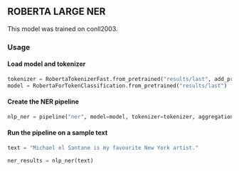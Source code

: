 ## ROBERTA LARGE NER

This model was trained on conll2003.

### Usage

#### Load model and tokenizer
```python
tokenizer = RobertaTokenizerFast.from_pretrained("results/last", add_prefix_space=True)
model = RobertaForTokenClassification.from_pretrained("results/last")
```

#### Create the NER pipeline
```python
nlp_ner = pipeline("ner", model=model, tokenizer=tokenizer, aggregation_strategy="simple")
```

#### Run the pipeline on a sample text
```python
text = "Michael el Santane is my favourite New York artist."

ner_results = nlp_ner(text)
```